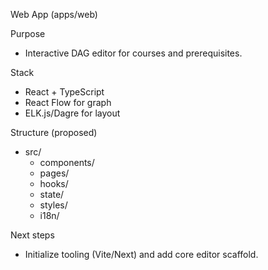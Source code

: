 Web App (apps/web)

Purpose
- Interactive DAG editor for courses and prerequisites.

Stack
- React + TypeScript
- React Flow for graph
- ELK.js/Dagre for layout

Structure (proposed)
- src/
  - components/
  - pages/
  - hooks/
  - state/
  - styles/
  - i18n/

Next steps
- Initialize tooling (Vite/Next) and add core editor scaffold.
